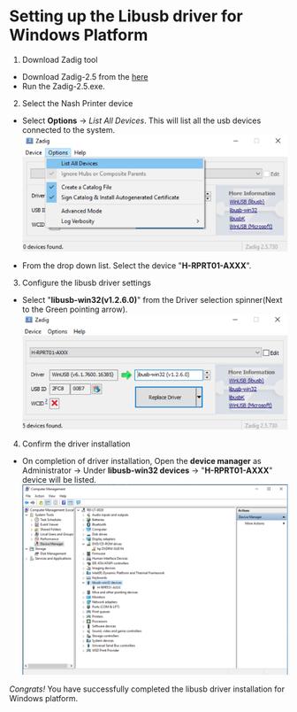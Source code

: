 # Setting up the Libusb driver for Windows Platform

1. Download Zadig tool

- Download Zadig-2.5 from the [here](https://zadig.akeo.ie/)
- Run the Zadig-2.5.exe.

2. Select the Nash Printer device

- Select **Options** -> *List All Devices*. This will list all the usb devices connected to the system.
![Image - List all Usb devices](/data/list_devices.png)

- From the drop down list. Select the device "**H-RPRT01-AXXX**".

3. Configure the libusb driver settings

- Select "**libusb-win32(v1.2.6.0)**" from the Driver selection spinner(Next to the Green pointing arrow).
![Image - Driver selection](/data/driver_selection.png)

4. Confirm the driver installation

- On completion of driver installation, Open the **device manager** as Administrator -> Under **libusb-win32 devices** -> "**H-RPRT01-AXXX**" device will be listed.
![Image - Driver Confirmation](/data/driver_confirmation.png)

*Congrats!* You have successfully completed the libusb driver installation for Windows platform.
